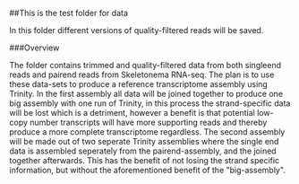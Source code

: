 ##This is the test folder for data

In this folder different versions of quality-filtered reads will be saved.

###Overview

The folder contains trimmed and quality-filtered data from both singleend reads and pairend reads from Skeletonema RNA-seq. 
The plan is to use these data-sets to produce a reference transcriptome assembly using Trinity. 
In the first assembly all data will be joined together to produce one big assembly with one run of Trinity, in this process the strand-specific data will be lost which is a detriment, however a benefit is that potential low-copy number transcripts will have more supporting reads and thereby produce a more complete transcriptome regardless. 
The second assembly will be made out of two seperate Trinity assemblies where the single end data is assembled seperately from the pairend-assembly, and the joined together afterwards. This has the benefit of not losing the strand specific information, but without the aforementioned benefit of the "big-assembly".
